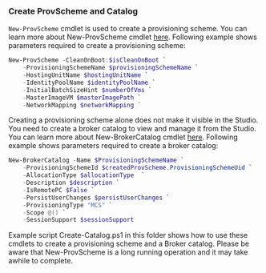### Create ProvScheme and Catalog
```New-ProvScheme``` cmdlet is used to create a provisioning scheme. You can learn more about New-ProvScheme cmdlet [here](https://developer-docs.citrix.com/en-us/citrix-virtual-apps-desktops-sdk/2311/MachineCreation/New-ProvScheme.html).
Following example shows parameters required to create a provisioning scheme:
```powershell
New-ProvScheme -CleanOnBoot:$isCleanOnBoot `
    -ProvisioningSchemeName $provisioningSchemeName `
    -HostingUnitName $hostingUnitName `
    -IdentityPoolName $identityPoolName `
    -InitialBatchSizeHint $numberOfVms `
    -MasterImageVM $masterImagePath `
    -NetworkMapping $networkMapping `
```

Creating a provisioning scheme alone does not make it visible in the Studio. You need to create a broker catalog to view and manage it from the Studio. You can learn more about New-BrokerCatalog cmdlet [here](https://developer-docs.citrix.com/en-us/citrix-virtual-apps-desktops-sdk/2311/Broker/New-BrokerCatalog.html).
Following example shows parameters required to create a broker catalog:
```powershell
New-BrokerCatalog -Name $ProvisioningSchemeName `
    -ProvisioningSchemeId $createdProvScheme.ProvisioningSchemeUid `
    -AllocationType $allocationType  `
    -Description $description `
    -IsRemotePC $False `
    -PersistUserChanges $persistUserChanges `
    -ProvisioningType "MCS" `
    -Scope @() `
    -SessionSupport $sessionSupport
```

Example script Create-Catalog.ps1 in this folder shows how to use these cmdlets to create a provisioning scheme and a Broker catalog. Please be aware that New-ProvScheme is a long running operation and it may take awhile to complete.
